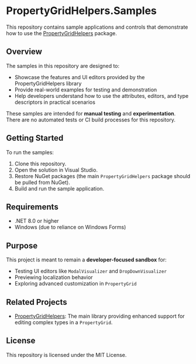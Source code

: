 # PropertyGridHelpers.Samples

This repository contains sample applications and controls that demonstrate how to use the [PropertyGridHelpers](https://github.com/dparvin/PropertyGridHelpers) package.

## Overview

The samples in this repository are designed to:

- Showcase the features and UI editors provided by the PropertyGridHelpers library
- Provide real-world examples for testing and demonstration
- Help developers understand how to use the attributes, editors, and type descriptors in practical scenarios

These samples are intended for **manual testing** and **experimentation**. There are no automated tests or CI build processes for this repository.

## Getting Started

To run the samples:

1. Clone this repository.
2. Open the solution in Visual Studio.
3. Restore NuGet packages (the main `PropertyGridHelpers` package should be pulled from NuGet).
4. Build and run the sample application.

## Requirements

- .NET 8.0 or higher
- Windows (due to reliance on Windows Forms)

## Purpose

This project is meant to remain a **developer-focused sandbox** for:
- Testing UI editors like `ModalVisualizer` and `DropDownVisualizer`
- Previewing localization behavior
- Exploring advanced customization in `PropertyGrid`

## Related Projects

- [PropertyGridHelpers](https://github.com/dparvin/PropertyGridHelpers): The main library providing enhanced support for editing complex types in a `PropertyGrid`.

## License

This repository is licensed under the MIT License.
